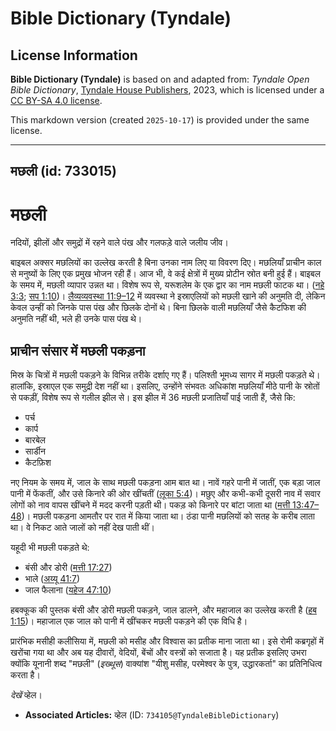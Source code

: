 # Bible Dictionary (Tyndale)

## License Information

**Bible Dictionary (Tyndale)** is based on and adapted from: _Tyndale Open Bible Dictionary_, [Tyndale House Publishers](https://tyndaleopenresources.com/), 2023, which is licensed under a [CC BY-SA 4.0 license](https://creativecommons.org/licenses/by-sa/4.0/legalcode.en).

This markdown version (created `2025-10-17`) is provided under the same license.



--------------------------------

## मछली (id: 733015)

मछली
====

नदियों, झीलों और समुद्रों में रहने वाले पंख और गलफड़े वाले जलीय जीव।

बाइबल अक्सर मछलियों का उल्लेख करती है बिना उनका नाम लिए या विवरण दिए। मछलियाँ प्राचीन काल से मनुष्यों के लिए एक प्रमुख भोजन रही हैं। आज भी, वे कई क्षेत्रों में मुख्य प्रोटीन स्रोत बनी हुई हैं। बाइबल के समय में, मछली व्यापार उन्नत था। विशेष रूप से, यरूशलेम के एक द्वार का नाम मछली फाटक था। ([नहे 3:3](https://ref.ly/Neh3:3); [सप 1:10](https://ref.ly/Zeph1:10))। [लैव्यव्यवस्था 11:9–12](https://ref.ly/Lev11:9-Lev11:12) में व्यवस्था ने इस्राएलियों को मछली खाने की अनुमति दी, लेकिन केवल उन्हीं को जिनके पास पंख और छिलके दोनों थे। बिना छिलके वाली मछलियाँ जैसे कैटफिश की अनुमति नहीं थी, भले ही उनके पास पंख थे।

प्राचीन संसार में मछली पकड़ना
-----------------------------

मिस्र के चित्रों में मछली पकड़ने के विभिन्न तरीके दर्शाए गए हैं। पलिश्ती भूमध्य सागर में मछली पकड़ते थे। हालांकि, इस्राएल एक समुद्री देश नहीं था। इसलिए, उन्होंने संभवतः अधिकांश मछलियाँ मीठे पानी के स्रोतों से पकड़ीं, विशेष रूप से गलील झील से। इस झील में 36 मछली प्रजातियाँ पाई जाती हैं, जैसे कि:

* पर्च
* कार्प
* बारबेल
* सार्डीन
* कैटफ़िश

नए नियम के समय में, जाल के साथ मछली पकड़ना आम बात था। नावें गहरे पानी में जातीं, एक बड़ा जाल पानी में फेंकतीं, और उसे किनारे की ओर खींचतीं ([लूका 5:4](https://ref.ly/Luke5:4))। मछुए और कभी\-कभी दूसरी नाव में सवार लोगों को नाव वापस खींचने में मदद करनी पड़ती थी। पकड़ को किनारे पर बांटा जाता था ([मत्ती 13:47–48](https://ref.ly/Matt13:47-Matt13:48))। मछली पकड़ना आमतौर पर रात में किया जाता था। ठंडा पानी मछलियों को सतह के करीब लाता था। वे निकट आते जालों को नहीं देख पाती थीं।

यहूदी भी मछली पकड़ते थे:

* बंसी और डोरी ([मत्ती 17:27](https://ref.ly/Matt17:27))
* भाले ([अय्यू 41:7](https://ref.ly/Job41:7))
* जाल फैलाना ([यहेज 47:10](https://ref.ly/Ezek47:10))

हबक्कूक की पुस्तक बंसी और डोरी मछली पकड़ने, जाल डालने, और महाजाल का उल्लेख करती है ([हब 1:15](https://ref.ly/Hab1:15))। महाजाल एक जाल को पानी में खींचकर मछली पकड़ने की एक विधि है।

प्रारंभिक मसीही कलीसिया में, मछली को मसीह और विश्वास का प्रतीक माना जाता था। इसे रोमी कब्रगृहों में खरोंचा गया था और अब यह दीवारों, वेदियों, बेंचों और वस्त्रों को सजाता है। यह प्रतीक इसलिए उभरा क्योंकि यूनानी शब्द "मछली" (*इख्थूस*) वाक्यांश "यीशु मसीह, परमेश्वर के पुत्र, उद्धारकर्ता" का प्रतिनिधित्व करता है।

*देखें* व्हेल।

* **Associated Articles:** व्हेल (ID: `734105@TyndaleBibleDictionary`)

